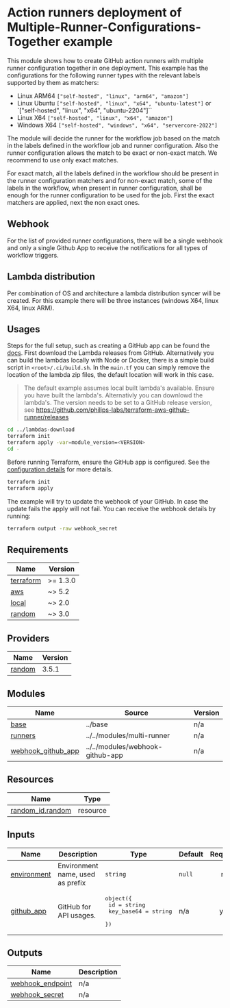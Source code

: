 # Action runners deployment of Multiple-Runner-Configurations-Together example

This module shows how to create GitHub action runners with multiple runner configuration together in one deployment. This example has the configurations for the following runner types with the relevant labels supported by them as matchers:

- Linux ARM64 `["self-hosted", "linux", "arm64", "amazon"]`
- Linux Ubuntu `["self-hosted", "linux", "x64", "ubuntu-latest"]` or `["self-hosted", "linux", "x64", "ubuntu-2204"]``
- Linux X64 `["self-hosted", "linux", "x64", "amazon"]`
- Windows X64 `["self-hosted", "windows", "x64", "servercore-2022"]`

The module will decide the runner for the workflow job based on the match in the labels defined in the workflow job and runner configuration. Also the runner configuration allows the match to be exact or non-exact match. We recommend to use only exact matches.

For exact match, all the labels defined in the workflow should be present in the runner configuration matchers and for non-exact match, some of the labels in the workflow, when present in runner configuration, shall be enough for the runner configuration to be used for the job. First the exact matchers are applied, next the non exact ones.

## Webhook

For the list of provided runner configurations, there will be a single webhook and only a single Github App to receive the notifications for all types of workflow triggers.

## Lambda distribution

Per combination of OS and architecture a lambda distribution syncer will be created. For this example there will be three instances (windows X64, linux X64, linux ARM).

## Usages

Steps for the full setup, such as creating a GitHub app can be found the [docs](https://philips-labs.github.io/terraform-aws-github-runner/). First download the Lambda releases from GitHub. Alternatively you can build the lambdas locally with Node or Docker, there is a simple build script in `<root>/.ci/build.sh`. In the `main.tf` you can simply remove the location of the lambda zip files, the default location will work in this case.

> The default example assumes local built lambda's available. Ensure you have built the lambda's. Alternativly you can downlowd the lambda's. The version needs to be set to a GitHub release version, see https://github.com/philips-labs/terraform-aws-github-runner/releases

```bash
cd ../lambdas-download
terraform init
terraform apply -var=module_version=<VERSION>
cd -
```


Before running Terraform, ensure the GitHub app is configured. See the [configuration details](https://philips-labs.github.io/terraform-aws-github-runner/configuration/) for more details.

```bash
terraform init
terraform apply
```

The example will try to update the webhook of your GitHub. In case the update fails the apply will not fail. You can receive the webhook details by running:

```bash
terraform output -raw webhook_secret
```

<!-- BEGIN_TF_DOCS -->
## Requirements

| Name | Version |
|------|---------|
| <a name="requirement_terraform"></a> [terraform](#requirement\_terraform) | >= 1.3.0 |
| <a name="requirement_aws"></a> [aws](#requirement\_aws) | ~> 5.2 |
| <a name="requirement_local"></a> [local](#requirement\_local) | ~> 2.0 |
| <a name="requirement_random"></a> [random](#requirement\_random) | ~> 3.0 |

## Providers

| Name | Version |
|------|---------|
| <a name="provider_random"></a> [random](#provider\_random) | 3.5.1 |

## Modules

| Name | Source | Version |
|------|--------|---------|
| <a name="module_base"></a> [base](#module\_base) | ../base | n/a |
| <a name="module_runners"></a> [runners](#module\_runners) | ../../modules/multi-runner | n/a |
| <a name="module_webhook_github_app"></a> [webhook\_github\_app](#module\_webhook\_github\_app) | ../../modules/webhook-github-app | n/a |

## Resources

| Name | Type |
|------|------|
| [random_id.random](https://registry.terraform.io/providers/hashicorp/random/latest/docs/resources/id) | resource |

## Inputs

| Name | Description | Type | Default | Required |
|------|-------------|------|---------|:--------:|
| <a name="input_environment"></a> [environment](#input\_environment) | Environment name, used as prefix | `string` | `null` | no |
| <a name="input_github_app"></a> [github\_app](#input\_github\_app) | GitHub for API usages. | <pre>object({<br>    id         = string<br>    key_base64 = string<br>  })</pre> | n/a | yes |

## Outputs

| Name | Description |
|------|-------------|
| <a name="output_webhook_endpoint"></a> [webhook\_endpoint](#output\_webhook\_endpoint) | n/a |
| <a name="output_webhook_secret"></a> [webhook\_secret](#output\_webhook\_secret) | n/a |
<!-- END_TF_DOCS -->
